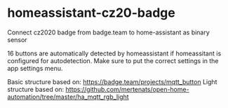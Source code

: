 # homeassistant-cz20-badge
Connect cz2020 badge from badge.team to home-assistant as binary sensor

16 buttons are automatically detected by homeassistant if homeassitant is configured for autodetection.
Make sure to put the correct settings in the app settings menu. 

Basic structure based on: https://badge.team/projects/mqtt_button
Light structure based on: https://github.com/mertenats/open-home-automation/tree/master/ha_mqtt_rgb_light